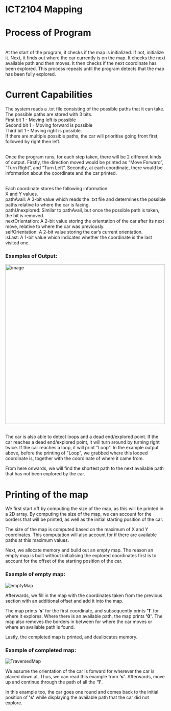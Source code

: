 # ICT2104 Mapping
# Process of Program
<br>At the start of the program, it checks if the map is initialized. If not, initialize it. Next, it finds out where the car currently is on the map. It checks the next available path and then moves. It then checks if the next coordinate has been explored. This process repeats until the program detects that the map has been fully explored. 

# Current Capabilities
The system reads a .txt file consisting of the possible paths that it can take. The possible paths are stored with 3 bits.
<br>First bit 1 - Moving left is possible
<br>Second bit 1 - Moving forward is possible
<br>Third bit 1 - Moving right is possible.
<br> If there are multiple possible paths, the car will prioritise going front first, followed by right then left.

<br>Once the program runs, for each step taken, there will be 2 different kinds of output. Firstly, the direction moved would be printed as “Move Forward”, “Turn Right”, and “Turn Left”. Secondly, at each coordinate, there would be information about the coordinate and the car printed.

<br>Each coordinate stores the following information:
<br>X and Y values.
<br>pathAvail: A 3-bit value which reads the .txt file and determines the possible paths relative to where the car is facing.
<br>pathUnexplored: Similar to pathAvail, but once the possible path is taken, the bit is removed.
<br>nextOrientation: A 2-bit value storing the orientation of the car after its next move, relative to where the car was previously. 
<br>selfOrientation: A 2-bit value storing the car’s current orientation.
<br>isLast: A 1-bit value which indicates whether the coordinate is the last visited one.

### Examples of Output:
<img width="500" alt="image" src="https://user-images.githubusercontent.com/49942089/201339360-8df05cff-acb4-492e-ac8b-e1fc568205f6.png">

<br>The car is also able to detect loops and a dead end/explored point. If the car reaches a dead end/explored point, it will turn around by turning right twice. If the car reaches a loop, it will print "Loop". In the example output above, before the printing of "Loop", we grabbed where this looped coordinate is, together with the coordinate of where it came from.

From here onwards, we will find the shortest path to the next available path that has not been explored by the car.

# Printing of the map
We first start off by computing the size of the map, as this will be printed in a 2D array. By computing the size of the map, we can account for the borders that will be printed, as well as the initial starting position of the car.

The size of the map is computed based on the maximum of X and Y coordinates. This computation will also account for if there are available paths at this maximum values.

Next, we allocate memory and build out an empty map. The reason an empty map is built without initialising the explored coordinates first is to account for the offset of the starting position of the car.

### Example of empty map:
![emptyMap](https://user-images.githubusercontent.com/90232507/201453598-48a2b192-1b0c-4d6d-972a-f0a78236c96d.png)


Afterwards, we fill in the map with the coordinates taken from the previous section with an additional offset and add it into the map. 

The map prints **'s'** for the first coordinate, and subsequently prints **'1'** for where it explores. Where there is an available path, the map prints **'0'**. The map also removes the borders in between for where the car moves or where an available path is found.

Lastly, the completed map is printed, and deallocates memory.

### Example of completed map:
![TraversedMap](https://user-images.githubusercontent.com/90232507/201453705-07f0a732-b3ce-42ca-bf49-7ae5239790e7.png)

We assume the orientation of the car is forward for wherever the car is placed down at. Thus, we can read this example from **'s'**. Afterwards, move up and continue through the path of all the **'1'**. 

In this example too, the car goes one round and comes back to the initial position of **'s'** while displaying the available path that the car did not explore. 



